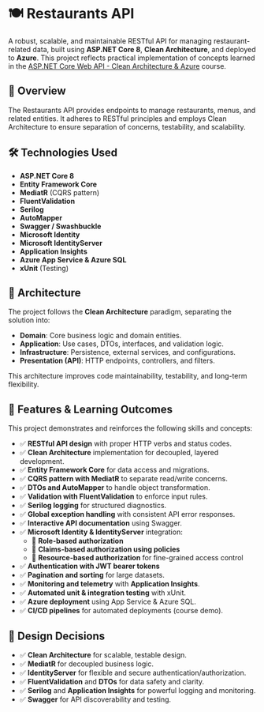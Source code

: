 # 🍽️ Restaurants API

A robust, scalable, and maintainable RESTful API for managing restaurant-related data, built using **ASP.NET Core 8**, **Clean Architecture**, and deployed to **Azure**. This project reflects practical implementation of concepts learned in the [ASP.NET Core Web API - Clean Architecture & Azure](https://www.udemy.com/course/aspnet-core-web-api-clean-architecture-azure/) course.

## 📝 Overview

The Restaurants API provides endpoints to manage restaurants, menus, and related entities. It adheres to RESTful principles and employs Clean Architecture to ensure separation of concerns, testability, and scalability.

## 🛠️ Technologies Used

- **ASP.NET Core 8**
- **Entity Framework Core**
- **MediatR** (CQRS pattern)
- **FluentValidation**
- **Serilog**
- **AutoMapper**
- **Swagger / Swashbuckle**
- **Microsoft Identity**
- **Microsoft IdentityServer**
- **Application Insights**
- **Azure App Service & Azure SQL**
- **xUnit** (Testing)

## 🧩 Architecture

The project follows the **Clean Architecture** paradigm, separating the solution into:

- **Domain**: Core business logic and domain entities.
- **Application**: Use cases, DTOs, interfaces, and validation logic.
- **Infrastructure**: Persistence, external services, and configurations.
- **Presentation (API)**: HTTP endpoints, controllers, and filters.

This architecture improves code maintainability, testability, and long-term flexibility.

## 🚀 Features & Learning Outcomes

This project demonstrates and reinforces the following skills and concepts:

- ✅ **RESTful API design** with proper HTTP verbs and status codes.
- ✅ **Clean Architecture** implementation for decoupled, layered development.
- ✅ **Entity Framework Core** for data access and migrations.
- ✅ **CQRS pattern with MediatR** to separate read/write concerns.
- ✅ **DTOs and AutoMapper** to handle object transformation.
- ✅ **Validation with FluentValidation** to enforce input rules.
- ✅ **Serilog logging** for structured diagnostics.
- ✅ **Global exception handling** with consistent API error responses.
- ✅ **Interactive API documentation** using Swagger.
- ✅ **Microsoft Identity & IdentityServer** integration:
  - 🔐 **Role-based authorization**
  - 🔐 **Claims-based authorization using policies**
  - 🔐 **Resource-based authorization** for fine-grained access control
- ✅ **Authentication with JWT bearer tokens**
- ✅ **Pagination and sorting** for large datasets.
- ✅ **Monitoring and telemetry** with **Application Insights**.
- ✅ **Automated unit & integration testing** with xUnit.
- ✅ **Azure deployment** using App Service & Azure SQL.
- ✅ **CI/CD pipelines** for automated deployments (course demo).

## 🧠 Design Decisions

- ✅ **Clean Architecture** for scalable, testable design.
- ✅ **MediatR** for decoupled business logic.
- ✅ **IdentityServer** for flexible and secure authentication/authorization.
- ✅ **FluentValidation** and **DTOs** for data safety and clarity.
- ✅ **Serilog** and **Application Insights** for powerful logging and monitoring.
- ✅ **Swagger** for API discoverability and testing.
